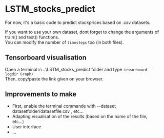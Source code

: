 # LSTM_stocks_predict
For now, it's a basic code to predict stockprices based on .csv datasets.  

If you want to use your own dataset, dont forget to change the arguments of train() and test() functions.  
You can modify the number of `timesteps` too (in both files).  

## Tensorboard visualisation  
Open a terminal in ..\LSTM_stocks_predict folder and type `tensorboard --logdir Graph/`  
Then, copy/paste the link given on your browser.  

## Improvements to make  

* First, enable the terminal commande with --dataset datasetfolder/datasetfile.csv , etc...  
* Adapting visualisation of the results (based on the name of the file, etc...)  
* User interface  
* ...  


